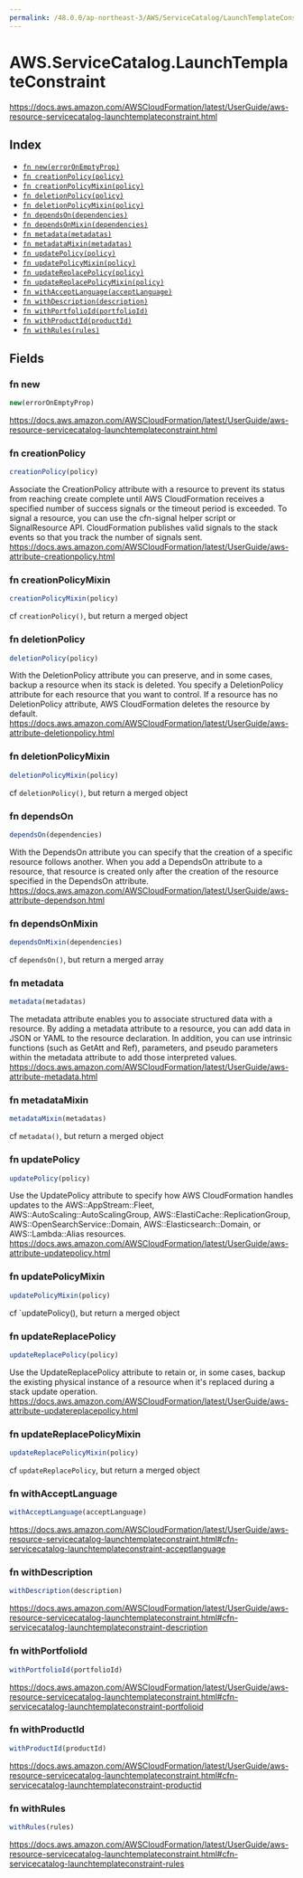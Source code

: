 ```yaml
---
permalink: /48.0.0/ap-northeast-3/AWS/ServiceCatalog/LaunchTemplateConstraint/
---
```


# AWS.ServiceCatalog.LaunchTemplateConstraint

https://docs.aws.amazon.com/AWSCloudFormation/latest/UserGuide/aws-resource-servicecatalog-launchtemplateconstraint.html

## Index

* [`fn new(errorOnEmptyProp)`](#fn-new)
* [`fn creationPolicy(policy)`](#fn-creationpolicy)
* [`fn creationPolicyMixin(policy)`](#fn-creationpolicymixin)
* [`fn deletionPolicy(policy)`](#fn-deletionpolicy)
* [`fn deletionPolicyMixin(policy)`](#fn-deletionpolicymixin)
* [`fn dependsOn(dependencies)`](#fn-dependson)
* [`fn dependsOnMixin(dependencies)`](#fn-dependsonmixin)
* [`fn metadata(metadatas)`](#fn-metadata)
* [`fn metadataMixin(metadatas)`](#fn-metadatamixin)
* [`fn updatePolicy(policy)`](#fn-updatepolicy)
* [`fn updatePolicyMixin(policy)`](#fn-updatepolicymixin)
* [`fn updateReplacePolicy(policy)`](#fn-updatereplacepolicy)
* [`fn updateReplacePolicyMixin(policy)`](#fn-updatereplacepolicymixin)
* [`fn withAcceptLanguage(acceptLanguage)`](#fn-withacceptlanguage)
* [`fn withDescription(description)`](#fn-withdescription)
* [`fn withPortfolioId(portfolioId)`](#fn-withportfolioid)
* [`fn withProductId(productId)`](#fn-withproductid)
* [`fn withRules(rules)`](#fn-withrules)

## Fields

### fn new

```ts
new(errorOnEmptyProp)
```

https://docs.aws.amazon.com/AWSCloudFormation/latest/UserGuide/aws-resource-servicecatalog-launchtemplateconstraint.html

### fn creationPolicy

```ts
creationPolicy(policy)
```

Associate the CreationPolicy attribute with a resource to prevent its status from reaching create complete until AWS CloudFormation receives a specified number of success signals or the timeout period is exceeded. To signal a resource, you can use the cfn-signal helper script or SignalResource API. CloudFormation publishes valid signals to the stack events so that you track the number of signals sent. 
https://docs.aws.amazon.com/AWSCloudFormation/latest/UserGuide/aws-attribute-creationpolicy.html

### fn creationPolicyMixin

```ts
creationPolicyMixin(policy)
```

cf `creationPolicy()`, but return a merged object

### fn deletionPolicy

```ts
deletionPolicy(policy)
```

With the DeletionPolicy attribute you can preserve, and in some cases, backup a resource when its stack is deleted. You specify a DeletionPolicy attribute for each resource that you want to control. If a resource has no DeletionPolicy attribute, AWS CloudFormation deletes the resource by default. 
https://docs.aws.amazon.com/AWSCloudFormation/latest/UserGuide/aws-attribute-deletionpolicy.html

### fn deletionPolicyMixin

```ts
deletionPolicyMixin(policy)
```

cf `deletionPolicy()`, but return a merged object

### fn dependsOn

```ts
dependsOn(dependencies)
```

With the DependsOn attribute you can specify that the creation of a specific resource follows another. When you add a DependsOn attribute to a resource, that resource is created only after the creation of the resource specified in the DependsOn attribute. 
https://docs.aws.amazon.com/AWSCloudFormation/latest/UserGuide/aws-attribute-dependson.html

### fn dependsOnMixin

```ts
dependsOnMixin(dependencies)
```

cf `dependsOn()`, but return a merged array

### fn metadata

```ts
metadata(metadatas)
```

The metadata attribute enables you to associate structured data with a resource. By adding a metadata attribute to a resource, you can add data in JSON or YAML to the resource declaration. In addition, you can use intrinsic functions (such as GetAtt and Ref), parameters, and pseudo parameters within the metadata attribute to add those interpreted values. 
https://docs.aws.amazon.com/AWSCloudFormation/latest/UserGuide/aws-attribute-metadata.html

### fn metadataMixin

```ts
metadataMixin(metadatas)
```

cf `metadata()`, but return a merged object

### fn updatePolicy

```ts
updatePolicy(policy)
```

Use the UpdatePolicy attribute to specify how AWS CloudFormation handles updates to the AWS::AppStream::Fleet, AWS::AutoScaling::AutoScalingGroup, AWS::ElastiCache::ReplicationGroup, AWS::OpenSearchService::Domain, AWS::Elasticsearch::Domain, or AWS::Lambda::Alias resources. 
https://docs.aws.amazon.com/AWSCloudFormation/latest/UserGuide/aws-attribute-updatepolicy.html

### fn updatePolicyMixin

```ts
updatePolicyMixin(policy)
```

cf `updatePolicy(), but return a merged object

### fn updateReplacePolicy

```ts
updateReplacePolicy(policy)
```

Use the UpdateReplacePolicy attribute to retain or, in some cases, backup the existing physical instance of a resource when it's replaced during a stack update operation. 
https://docs.aws.amazon.com/AWSCloudFormation/latest/UserGuide/aws-attribute-updatereplacepolicy.html

### fn updateReplacePolicyMixin

```ts
updateReplacePolicyMixin(policy)
```

cf `updateReplacePolicy`, but return a merged object

### fn withAcceptLanguage

```ts
withAcceptLanguage(acceptLanguage)
```

https://docs.aws.amazon.com/AWSCloudFormation/latest/UserGuide/aws-resource-servicecatalog-launchtemplateconstraint.html#cfn-servicecatalog-launchtemplateconstraint-acceptlanguage

### fn withDescription

```ts
withDescription(description)
```

https://docs.aws.amazon.com/AWSCloudFormation/latest/UserGuide/aws-resource-servicecatalog-launchtemplateconstraint.html#cfn-servicecatalog-launchtemplateconstraint-description

### fn withPortfolioId

```ts
withPortfolioId(portfolioId)
```

https://docs.aws.amazon.com/AWSCloudFormation/latest/UserGuide/aws-resource-servicecatalog-launchtemplateconstraint.html#cfn-servicecatalog-launchtemplateconstraint-portfolioid

### fn withProductId

```ts
withProductId(productId)
```

https://docs.aws.amazon.com/AWSCloudFormation/latest/UserGuide/aws-resource-servicecatalog-launchtemplateconstraint.html#cfn-servicecatalog-launchtemplateconstraint-productid

### fn withRules

```ts
withRules(rules)
```

https://docs.aws.amazon.com/AWSCloudFormation/latest/UserGuide/aws-resource-servicecatalog-launchtemplateconstraint.html#cfn-servicecatalog-launchtemplateconstraint-rules